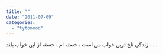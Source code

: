 ```yaml
---
title: ""
date: "2011-07-09"
categories: 
  - "tytomood"
---
```


زندگی تلخ ترین خواب من است ، خسته ام ، خسته از این خواب بلند . . .
